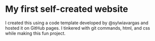 # My first self-created website  

I created this using a code template developed by @sylwiavargas and hosted it on GitHub pages. I tinkered with git commands, html, and css while making this fun project. 

